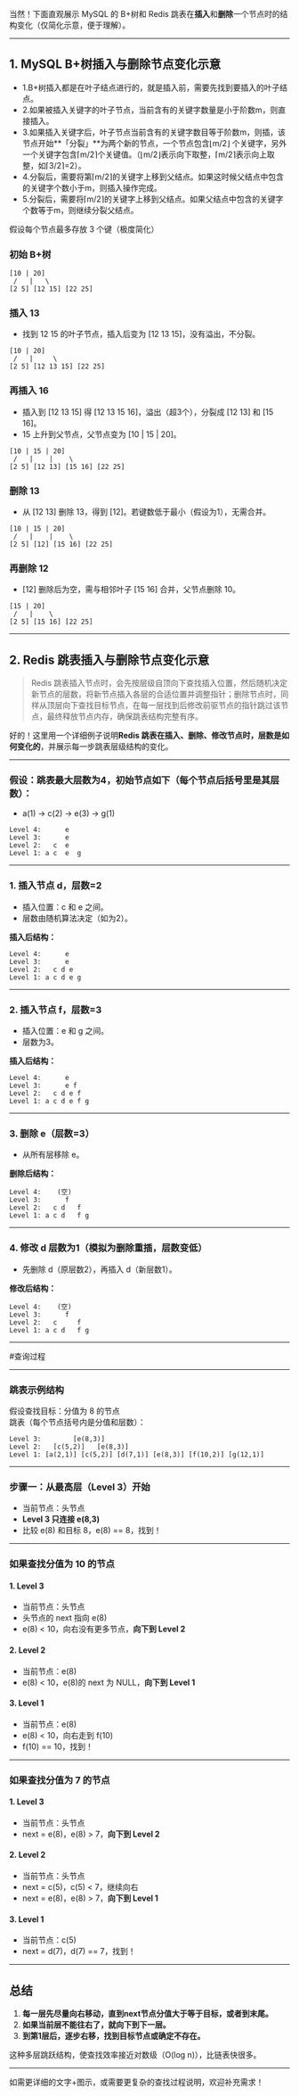 当然！下面直观展示 MySQL 的 B+树和 Redis 跳表在**插入**和**删除**一个节点时的结构变化（仅简化示意，便于理解）。

---

## 1. MySQL B+树插入与删除节点变化示意

- 1.B+树插入都是在叶子结点进行的，就是插入前，需要先找到要插入的叶子结点。
- 2.如果被插入关键字的叶子节点，当前含有的关键字数量是小于阶数m，则直接插入。
- 3.如果插入关键字后，叶子节点当前含有的关键字数目等于阶数m，则插，该节点开始**「分裂」**为两个新的节点，一个节点包含⌊m/2⌋ 个关键字，另外一个关键字包含⌈m/2⌉个关键值。（⌊m/2⌋表示向下取整，⌈m/2⌉表示向上取整，如⌈3/2⌉=2）。
- 4.分裂后，需要将第⌈m/2⌉的关键字上移到父结点。如果这时候父结点中包含的关键字个数小于m，则插入操作完成。
- 5.分裂后，需要将⌈m/2⌉的关键字上移到父结点。如果父结点中包含的关键字个数等于m，则继续分裂父结点。

假设每个节点最多存放 3 个键（极度简化）

### 初始 B+树

```
[10 | 20]
 /   |   \
[2 5] [12 15] [22 25]
```

### 插入 13

- 找到 12 15 的叶子节点，插入后变为 [12 13 15]，没有溢出，不分裂。

```
[10 | 20]
 /   |     \
[2 5] [12 13 15] [22 25]
```

### 再插入 16

- 插入到 [12 13 15] 得 [12 13 15 16]，溢出（超3个），分裂成 [12 13] 和 [15 16]。
- 15 上升到父节点，父节点变为 [10 | 15 | 20]。

```
[10 | 15 | 20]
 /   |    |    \
[2 5] [12 13] [15 16] [22 25]
```

### 删除 13

- 从 [12 13] 删除 13，得到 [12]。若键数低于最小（假设为1），无需合并。
```
[10 | 15 | 20]
 /   |    |    \
[2 5] [12] [15 16] [22 25]
```

### 再删除 12

- [12] 删除后为空，需与相邻叶子 [15 16] 合并，父节点删除 10。

```
[15 | 20]
 /   |    \
[2 5] [15 16] [22 25]
```

---

## 2. Redis 跳表插入与删除节点变化示意

> Redis 跳表插入节点时，会先按层级自顶向下查找插入位置，然后随机决定新节点的层数，将新节点插入各层的合适位置并调整指针；删除节点时，同样从顶层向下查找目标节点，在每一层找到后修改前驱节点的指针跳过该节点，最终释放节点内存，确保跳表结构完整有序。

好的！这里用一个详细例子说明**Redis 跳表在插入、删除、修改节点时，层数是如何变化的**，并展示每一步跳表层级结构的变化。

---

### 假设：跳表最大层数为4，初始节点如下（每个节点后括号里是其层数）：

- a(1) → c(2) → e(3) → g(1)

```
Level 4:      e
Level 3:      e
Level 2:   c  e
Level 1: a c  e  g
```

---

### 1. **插入节点 d，层数=2**

- 插入位置：c 和 e 之间。
- 层数由随机算法决定（如为2）。

**插入后结构：**
```
Level 4:      e
Level 3:      e
Level 2:   c d e
Level 1: a c d e g
```

---

### 2. **插入节点 f，层数=3**

- 插入位置：e 和 g 之间。
- 层数为3。

**插入后结构：**
```
Level 4:      e
Level 3:      e f
Level 2:   c d e f
Level 1: a c d e f g
```

---

### 3. **删除 e（层数=3）**

- 从所有层移除 e。

**删除后结构：**
```
Level 4:    (空)
Level 3:      f
Level 2:   c d   f
Level 1: a c d   f g
```

---

### 4. **修改 d 层数为1（模拟为删除重插，层数变低）**

- 先删除 d（原层数2），再插入 d（新层数1）。

**修改后结构：**
```
Level 4:    (空)
Level 3:      f
Level 2:   c     f
Level 1: a c d   f g
```

---

#查询过程

---

### 跳表示例结构

假设查找目标：分值为 8 的节点  
跳表（每个节点括号内是分值和层数）：

```
Level 3:        [e(8,3)]
Level 2:   [c(5,2)]   [e(8,3)]
Level 1: [a(2,1)] [c(5,2)] [d(7,1)] [e(8,3)] [f(10,2)] [g(12,1)]
```

---

### 步骤一：从最高层（Level 3）开始

- 当前节点：头节点
- **Level 3 只连接 e(8,3)**
- 比较 e(8) 和目标 8，e(8) == 8，找到！

---

### 如果查找分值为 10 的节点

#### 1. Level 3

- 当前节点：头节点
- 头节点的 next 指向 e(8)
- e(8) < 10，向右没有更多节点，**向下到 Level 2**

#### 2. Level 2

- 当前节点：e(8)
- e(8) < 10，e(8)的 next 为 NULL，**向下到 Level 1**

#### 3. Level 1

- 当前节点：e(8)
- e(8) < 10，向右走到 f(10)
- f(10) == 10，找到！

---

### 如果查找分值为 7 的节点

#### 1. Level 3

- 当前节点：头节点
- next = e(8)，e(8) > 7，**向下到 Level 2**

#### 2. Level 2

- 当前节点：头节点
- next = c(5)，c(5) < 7，继续向右
- next = e(8)，e(8) > 7，**向下到 Level 1**

#### 3. Level 1

- 当前节点：c(5)
- next = d(7)，d(7) == 7，找到！

---

## 总结

1. **每一层先尽量向右移动，直到next节点分值大于等于目标，或者到末尾。**
2. **如果当前层不能往右了，就向下到下一层。**
3. **到第1层后，逐步右移，找到目标节点或确定不存在。**

这种多层跳跃结构，使查找效率接近对数级（O(log n)），比链表快很多。

---

如需更详细的文字+图示，或需要更复杂的查找过程说明，欢迎补充需求！